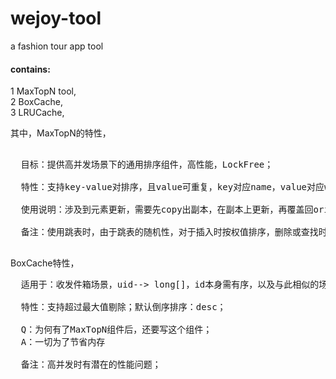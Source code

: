 # wejoy-tool
a fashion tour app tool

#### contains:
<p>
1 MaxTopN tool,<br>
2 BoxCache,<br>
3 LRUCache,<br>

其中，MaxTopN的特性，
<pre> 
  目标：提供高并发场景下的通用排序组件，高性能，LockFree；<br>
  特性：支持key-value对排序，且value可重复，key对应name，value对应weight；<br> 
  使用说明：涉及到元素更新，需要先copy出副本，在副本上更新，再覆盖回origin，不然可能导致remove失败；<br>
  备注：使用跳表时，由于跳表的随机性，对于插入时按权值排序，删除或查找时按name比对的场景，会以较大的概率失败；解决办法——维护单独的Map，存放node.name到node的映射，contains和remove时都依赖次Map<br>
</pre>
 
 BoxCache特性，
<pre>
  适用于：收发件箱场景，uid--> long[]，id本身需有序，以及与此相似的场景；<br>
  特性：支持超过最大值剔除；默认倒序排序：desc；<br>
  Q：为何有了MaxTopN组件后，还要写这个组件；
  A：一切为了节省内存<br>
  备注：高并发时有潜在的性能问题；<br>
<pre> 

